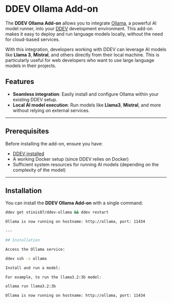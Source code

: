 # DDEV Ollama Add-on

The **DDEV Ollama Add-on** allows you to integrate [Ollama](https://ollama.com/), a powerful AI model runner, into your [DDEV](https://ddev.readthedocs.io/en/stable/) development environment. This add-on makes it easy to deploy and run language models locally, without the need for cloud-based services.  

With this integration, developers working with DDEV can leverage AI models like **Llama 3**, **Mistral**, and others directly from their local machine. This is particularly useful for web developers who want to use large language models in their projects.

## Features

- **Seamless integration**: Easily install and configure Ollama within your existing DDEV setup.
- **Local AI model execution**: Run models like **Llama3**, **Mistral**, and more without relying on external services.
  
---

## Prerequisites

Before installing the add-on, ensure you have:

- [DDEV installed](https://ddev.readthedocs.io/en/stable/)
- A working Docker setup (since DDEV relies on Docker)
- Sufficient system resources for running AI models (depending on the complexity of the model)

---

## Installation

You can install the **DDEV Ollama Add-on** with a single command:

```bash
ddev get stinis87/ddev-ollama && ddev restart

Ollama is now running on hostname: http://ollama, port: 11434

---

## Installation

Access the Ollama service:

ddev ssh -s ollama

Install and run a model:

For example, to run the llama3.2:3b model:

ollama run llama3.2:3b

Ollama is now running on hostname: http://ollama, port: 11434

